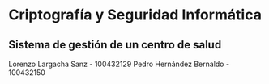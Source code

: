 # Criptografía y Seguridad Informática

## Sistema de gestión de un centro de salud


Lorenzo Largacha Sanz - 100432129
Pedro Hernández Bernaldo - 100432150
